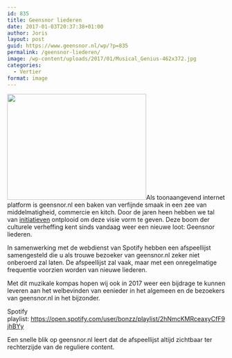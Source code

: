 ```yaml
---
id: 835
title: Geensnor liederen
date: 2017-01-03T20:37:38+01:00
author: Joris
layout: post
guid: https://www.geensnor.nl/wp/?p=835
permalink: /geensnor-liederen/
image: /wp-content/uploads/2017/01/Musical_Genius-462x372.jpg
categories:
  - Vertier
format: image
---
```

<img class="alignleft" src="https://img.buzzfeed.com/buzzfeed-static/static/2015-10/1/11/enhanced/webdr14/enhanced-21115-1443713969-1.jpg?no-auto" width="321" height="244" />Als toonaangevend internet platform is geensnor.nl een baken van verfijnde smaak in een zee van middelmatigheid, commercie en kitch. Door de jaren heen hebben we tal van [initiatieven](http://advies.geensnor.nl) ontplooid om deze visie vorm te geven. Deze boom der culturele verheffing kent sinds vandaag weer een nieuwe loot: Geensnor liederen.

In samenwerking met de webdienst van Spotify hebben een afspeellijst samengesteld die u als trouwe bezoeker van geensnor.nl zeker niet onberoerd zal laten. De afspeellijst zal vaak, maar met een onregelmatige frequentie voorzien worden van nieuwe liederen.

Met dit muzikale kompas hopen wij ook in 2017 weer een bijdrage te kunnen leveren aan het welbevinden van eenieder in het algemeen en de bezoekers van geensnor.nl in het bijzonder.

Spotify playlist: <https://open.spotify.com/user/bonzz/playlist/2hNmcKMRceaxyCfF9jhBYy>

Een snelle blik op geensnor.nl leert dat de afspeellijst altijd zichtbaar ter rechterzijde van de reguliere content.
